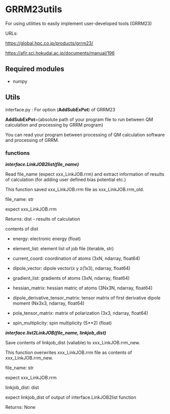# GRRM23utils
For using utilities to easily implement user-developed tools (GRRM23)

URLs:

https://global.hpc.co.jp/products/grrm23/

https://afir.sci.hokudai.ac.jp/documents/manual/196


## Required modules
- numpy

## Utils
interface.py : For option (**AddSubExPot**) of GRRM23 

**AddSubExPot**=(absolute path of your program file to run between QM calculation and processing by GRRM program)

You can read your program between processing of QM calculation software and processing of GRRM. 


### functions
**_interface.LinkJOB2list(file_name)_**

Read file_name (expect xxx_LinkJOB.rrm) and extract information of results of calculation (for adding user defined bias potential etc.)

This function saved xxx_LinkJOB.rrm file as xxx_LinkJOB.rrm_old.

file_name: str

expect xxx_LinkJOB.rrm

Returns: dist - results of calculation 

contents of dist

 - energy: electronic energy (float) 

 - element_list: element list of job file (iterable, str)  
 
 - current_coord:  coordination of atoms (3xN, ndarray, float64)  
 
 - dipole_vector: dipole vector(x y z(1x3), ndarray, float64) 
 
 - gradient_list: gradients of atoms (3xN, ndarray, float64)  
 
 - hessian_matrix: hessian matric of atoms (3Nx3N, ndarray, float64)
 
 - dipole_derivative_tensor_matrix: tensor matrix of first derivative dipole moment (Nx3x3, ndarray, float64)
 
 - pola_tensor_matrix: matrix of polarization (3x3, ndarray, float64)
 
 - spin_multiplicity: spin multiplicity (S**2) (float) 


**_interface.list2LinkJOB(file_name, linkjob_dist)_**

Save contents of linkjob_dist (valiable) to xxx_LinkJOB.rrm_new.

This function overwrites xxx_LinkJOB.rrm file as contents of xxx_LinkJOB.rrm_new.

file_name: str

  expect xxx_LinkJOB.rrm

linkjob_dist: dist

  expect linkjob_dist of output of interface.LinkJOB2list function

Returns: None

  

